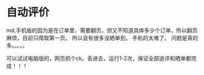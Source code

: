 # 自动评价
md,手机版的因为是在订单里，需要翻页，但又不知道具体多少个订单，所以翻页麻烦，目前只爬取第一页。
所以会有很多没晒单到。
手机的太难了。
问题是真的多。。。。。

可以试试电脑版的，网页抓个ck。丢进去，运行1-2次，保证全部追评和晒单都完成！！！
